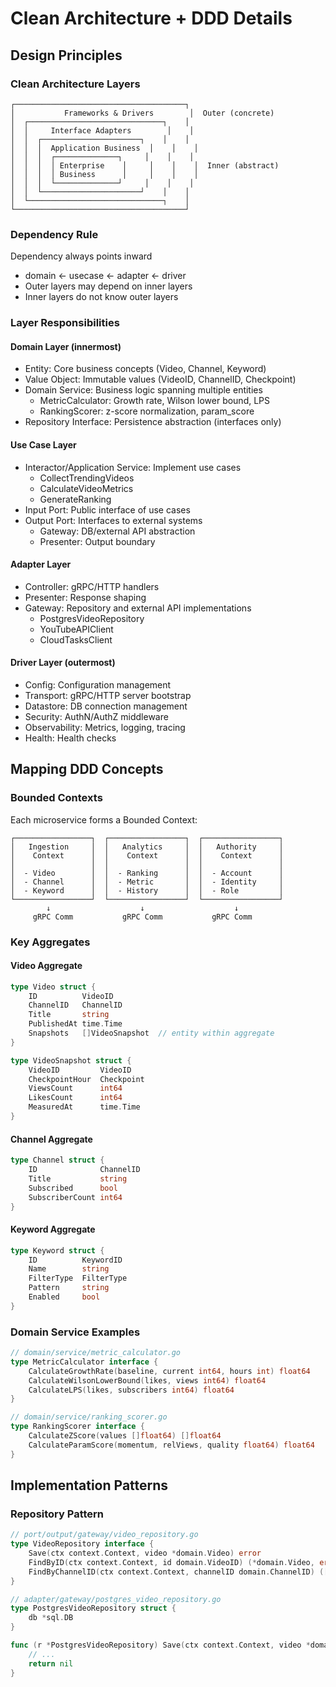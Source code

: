 # Clean Architecture + DDD Details

## Design Principles

### Clean Architecture Layers

```
┌──────────────────────────────────────┐
│           Frameworks & Drivers        │  Outer (concrete)
│  ┌──────────────────────────────┐    │
│  │     Interface Adapters        │    │
│  │  ┌──────────────────────┐    │    │
│  │  │  Application Business  │    │    │
│  │  │  ┌──────────────┐     │    │    │
│  │  │  │ Enterprise    │     │    │    │  Inner (abstract)
│  │  │  │ Business      │     │    │    │
│  │  │  └──────────────┘     │    │    │
│  │  └──────────────────────┘    │    │
│  └──────────────────────────────┐    │
└──────────────────────────────────────┘
```

### Dependency Rule

Dependency always points inward
- domain ← usecase ← adapter ← driver
- Outer layers may depend on inner layers
- Inner layers do not know outer layers

### Layer Responsibilities

#### Domain Layer (innermost)
- Entity: Core business concepts (Video, Channel, Keyword)
- Value Object: Immutable values (VideoID, ChannelID, Checkpoint)
- Domain Service: Business logic spanning multiple entities
  - MetricCalculator: Growth rate, Wilson lower bound, LPS
  - RankingScorer: z-score normalization, param_score
- Repository Interface: Persistence abstraction (interfaces only)

#### Use Case Layer
- Interactor/Application Service: Implement use cases
  - CollectTrendingVideos
  - CalculateVideoMetrics
  - GenerateRanking
- Input Port: Public interface of use cases
- Output Port: Interfaces to external systems
  - Gateway: DB/external API abstraction
  - Presenter: Output boundary

#### Adapter Layer
- Controller: gRPC/HTTP handlers
- Presenter: Response shaping
- Gateway: Repository and external API implementations
  - PostgresVideoRepository
  - YouTubeAPIClient
  - CloudTasksClient

#### Driver Layer (outermost)
- Config: Configuration management
- Transport: gRPC/HTTP server bootstrap
- Datastore: DB connection management
- Security: AuthN/AuthZ middleware
- Observability: Metrics, logging, tracing
- Health: Health checks

## Mapping DDD Concepts

### Bounded Contexts

Each microservice forms a Bounded Context:

```
┌─────────────────┐  ┌─────────────────┐  ┌─────────────────┐
│   Ingestion     │  │   Analytics     │  │   Authority     │
│    Context      │  │    Context      │  │    Context      │
│                 │  │                 │  │                 │
│  - Video        │  │  - Ranking      │  │  - Account      │
│  - Channel      │  │  - Metric       │  │  - Identity     │
│  - Keyword      │  │  - History      │  │  - Role         │
└─────────────────┘  └─────────────────┘  └─────────────────┘
        ↓                    ↓                    ↓
     gRPC Comm           gRPC Comm           gRPC Comm
```

### Key Aggregates

#### Video Aggregate
```go
type Video struct {
    ID          VideoID
    ChannelID   ChannelID  
    Title       string
    PublishedAt time.Time
    Snapshots   []VideoSnapshot  // entity within aggregate
}

type VideoSnapshot struct {
    VideoID         VideoID
    CheckpointHour  Checkpoint
    ViewsCount      int64
    LikesCount      int64
    MeasuredAt      time.Time
}
```

#### Channel Aggregate
```go
type Channel struct {
    ID              ChannelID
    Title           string
    Subscribed      bool
    SubscriberCount int64
}
```

#### Keyword Aggregate
```go
type Keyword struct {
    ID          KeywordID
    Name        string
    FilterType  FilterType
    Pattern     string
    Enabled     bool
}
```

### Domain Service Examples

```go
// domain/service/metric_calculator.go
type MetricCalculator interface {
    CalculateGrowthRate(baseline, current int64, hours int) float64
    CalculateWilsonLowerBound(likes, views int64) float64
    CalculateLPS(likes, subscribers int64) float64
}

// domain/service/ranking_scorer.go  
type RankingScorer interface {
    CalculateZScore(values []float64) []float64
    CalculateParamScore(momentum, relViews, quality float64) float64
}
```

## Implementation Patterns

### Repository Pattern
```go
// port/output/gateway/video_repository.go
type VideoRepository interface {
    Save(ctx context.Context, video *domain.Video) error
    FindByID(ctx context.Context, id domain.VideoID) (*domain.Video, error)
    FindByChannelID(ctx context.Context, channelID domain.ChannelID) ([]*domain.Video, error)
}

// adapter/gateway/postgres_video_repository.go
type PostgresVideoRepository struct {
    db *sql.DB
}

func (r *PostgresVideoRepository) Save(ctx context.Context, video *domain.Video) error {
    // ...
    return nil
}
```

